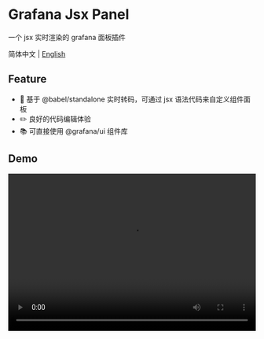 # Grafana Jsx Panel
一个 jsx 实时渲染的 grafana 面板插件

简体中文 | [English](./README.md)

## Feature
- 🔄 基于 @babel/standalone 实时转码，可通过 jsx 语法代码来自定义组件面板
- ✏️ 良好的代码编辑体验
- 📚 可直接使用 @grafana/ui 组件库

## Demo
<video width="100%" height="320" controls>
  <source src="./static/demo-jsx.mp4" type="video/mp4">
  Your browser does not support the video tag.
</video>